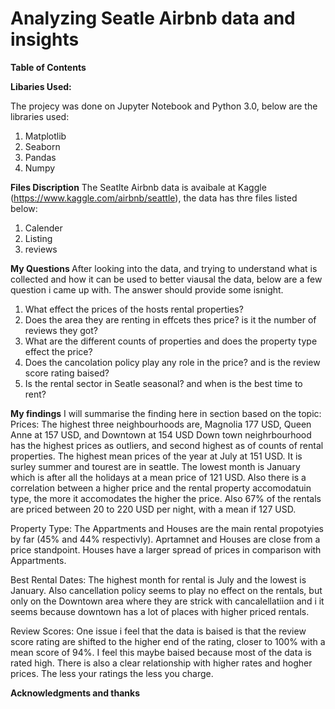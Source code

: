 # Analyzing Seatle Airbnb data and insights
<b>Table of Contents</b>







<b>Libaries Used:</b>

The projecy was done on Jupyter Notebook and Python 3.0, below are the libraries used:
1. Matplotlib
2. Seaborn
3. Pandas
4. Numpy

<b>Files Discription</b>
The Seatlte Airbnb data is avaibale at Kaggle (https://www.kaggle.com/airbnb/seattle),
the data has thre files listed below:

1. Calender
2. Listing
3. reviews


<b> My Questions </b>
After looking into the data, and trying to understand what is collected and how it can be used to better viausal the data,
below are a few question i came up with. The answer should provide some isnight.

1. What effect the prices of the hosts rental properties?
2. Does the area they are renting in effcets thes price? is it the number of reviews they got?
2. What are the different counts of properties and does the property type effect the price?
3. Does the cancolation policy play any role in the price? and is the review score rating baised?
4. Is the rental sector in Seatle seasonal? and when is the best time to rent?




<b>My findings</b>
I will summarise the finding here in section based on the topic:
Prices:
The highest three neighbourhoods are, Magnolia 177 USD, Queen Anne at 157 USD, and Downtown at 154 USD
Down town neighrbourhood has the highest prices as outliers, and second highest as of counts of rental properties.
The highest mean prices of the year at July at 151 USD. It is surley summer and tourest are in seattle. The lowest month is January which is after all the holidays at a mean price of 121 USD.
Also there is a correlation between a higher price and the rental property accomodatuin type, the more it accomodates the higher the price. Also 67% of the rentals are priced between 20 to 220 USD per night, with a mean if 127 USD. 

Property Type:
The Appartments and Houses are the main rental propotyies by far (45% and 44% respectivly). Aprtamnet and Houses are close from a price standpoint. Houses have a larger spread of prices in comparison with Appartments. 

Best Rental Dates:
The highest month for rental is July and the lowest is January. Also cancellation policy seems to play no effect on the rentals, but only on the Downtown area where they are strick with cancalellatiion and i it seems because downtown has a lot of places with higher priced rentals.

Review Scores:
One issue i feel that the data is baised is that the review score rating are shifted to the higher end of the rating, closer to 100% with a mean score of 94%. I feel this maybe baised because most of the data is rated high. There is also a clear relationship with higher rates and hogher prices. The less your ratings the less you charge.










<b>Acknowledgments and thanks</b>
